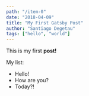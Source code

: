 ```yaml
---
path: "/item-0"
date: "2018-04-09"
title: "My First Gatsby Post"
author: "Santiago Degetau"
tags: ["hello", "world"]
---
```


This is my first **post!**

My list:

- Hello!
- How are you?
- Today?!
